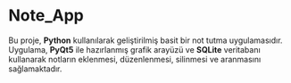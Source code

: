 # Note_App
Bu proje, **Python** kullanılarak geliştirilmiş basit bir not tutma uygulamasıdır. Uygulama, **PyQt5** ile hazırlanmış grafik arayüzü ve **SQLite** veritabanı kullanarak notların eklenmesi, düzenlenmesi, silinmesi ve aranmasını sağlamaktadır.
